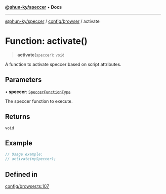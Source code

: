 [**@phun-ky/speccer**](../../../README.md) • **Docs**

***

[@phun-ky/speccer](../../../README.md) / [config/browser](../README.md) / activate

# Function: activate()

> **activate**(`speccer`): `void`

A function to activate speccer based on script attributes.

## Parameters

• **speccer**: [`SpeccerFunctionType`](../../../types/speccer/type-aliases/SpeccerFunctionType.md)

The speccer function to execute.

## Returns

`void`

## Example

```ts
// Usage example:
// activate(mySpeccer);
```

## Defined in

[config/browser.ts:107](https://github.com/phun-ky/speccer/blob/main/src/config/browser.ts#L107)
